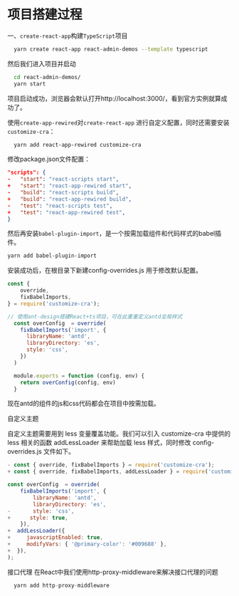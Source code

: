# 项目搭建过程

一、`create-react-app`构建`TypeScript`项目

```bash
  yarn create react-app react-admin-demos --template typescript
```
然后我们进入项目并启动

```bash
  cd react-admin-demos/
  yarn start
```

项目启动成功，浏览器会默认打开http://localhost:3000/，看到官方实例就算成功了。

使用`create-app-rewired`对`create-react-app` 进行自定义配置，同时还需要安装`customize-cra`：

```bash
  yarn add react-app-rewired customize-cra
```

修改package.json文件配置：

```json
"scripts": {
-   "start": "react-scripts start",
+   "start": "react-app-rewired start",
-   "build": "react-scripts build",
+   "build": "react-app-rewired build",
-   "test": "react-scripts test",
+   "test": "react-app-rewired test",
}
```
然后再安装`babel-plugin-import`，是一个按需加载组件和代码样式的babel插件。

```bash
yarn add babel-plugin-import
```

安装成功后，在根目录下新建config-overrides.js 用于修改默认配置。
```javascript
const { 
    override, 
    fixBabelImports,
} = require('customize-cra');

// 使用ant-design搭建React+ts项目，可在此重重定义antd全局样式
  const overConfig  = override(
    fixBabelImports('import', {
      libraryName: 'antd',
      libraryDirectory: 'es',
      style: 'css',
    })
  )

  module.exports = function (config, env) {
    return overConfig(config, env)
  }
```

现在antd的组件的js和css代码都会在项目中按需加载。


自定义主题

自定义主题需要用到 less 变量覆盖功能。我们可以引入 customize-cra 中提供的 less 相关的函数 addLessLoader 来帮助加载 less 样式，同时修改 config-overrides.js 文件如下。


```javascript
- const { override, fixBabelImports } = require('customize-cra');
+ const { override, fixBabelImports, addLessLoader } = require('customize-cra');

const overConfig  = override(
    fixBabelImports('import', {
        libraryName: 'antd',
        libraryDirectory: 'es',
-       style: 'css',
+      style: true,
    }),
+  addLessLoader({
+     javascriptEnabled: true,
+     modifyVars: { '@primary-color': '#009688' },
+  }),
);
```


接口代理
在React中我们使用http-proxy-middleware来解决接口代理的问题

```javascript
  yarn add http-proxy-middleware
```
